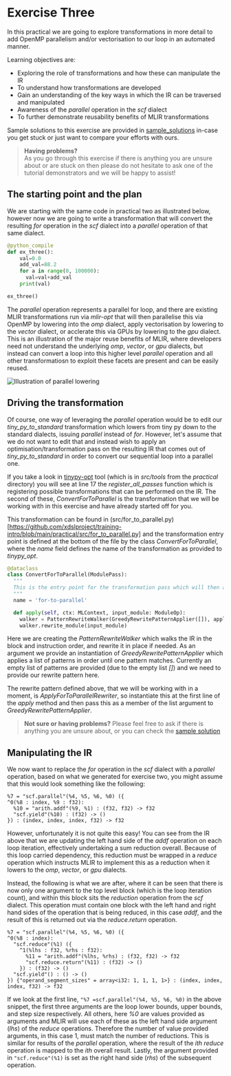 # Exercise Three

In this practical we are going to explore transformations in more detail to add OpenMP parallelism and/or vectorisation to our loop in an automated manner.

Learning objectives are:

* Exploring the role of transformations and how these can manipulate the IR
* To understand how transformations are developed
* Gain an understanding of the key ways in which the IR can be traversed and manipulated
* Awareness of the _parallel_ operation in the _scf_ dialect
* To further demonstrate reusability benefits of MLIR transformations

Sample solutions to this exercise are provided in [sample_solutions](sample_solutions) in-case you get stuck or just want to compare your efforts with ours.

>**Having problems?**  
> As you go through this exercise if there is anything you are unsure about or are stuck on then please do not hesitate to ask one of the tutorial demonstrators and we will be happy to assist!

## The starting point and the plan

We are starting with the same code in practical two as illustrated below, however now we are going to write a transformation that will convert the resulting _for_ operation in the _scf_ dialect into a _parallel_ operation of that same dialect. 

```python
@python_compile
def ex_three():
    val=0.0
    add_val=88.2
    for a in range(0, 100000):
      val=val+add_val
    print(val)

ex_three()
```

The _parallel_ operation represents a parallel for loop, and there are existing MLIR transformations run via _mlir-opt_ that will then parallelise this via OpenMP by lowering into the _omp_ dialect, apply vectorisation by lowering to the _vector_ dialect, or acclerate this via GPUs by lowering to the _gpu_ dialect. This is an illustration of the major reuse benefits of MLIR, where developers need not understand the underlying _omp_, _vector_, or _gpu_ dialects, but instead can convert a loop into this higher level _parallel_ operation and all other transformatiosn to exploit these facets are present and can be easily reused.

![Illustration of parallel lowering](https://github.com/xdslproject/training-intro/raw/main/practical/three/parallel_lowering.png)

## Driving the transformation

Of course, one way of leveraging the _parallel_ operation would be to edit our _tiny_py_to_standard_ transformation which lowers from tiny py down to the standard dialects, issuing _parallel_ instead of _for_. However, let's assume that we do not want to edit that and instead wish to apply an optimisation/transformation pass on the resulting IR that comes out of _tiny_py_to_standard_ in order to convert our sequential loop into a parallel one. 

If you take a look in [tinypy-opt](https://github.com/xdslproject/training-intro/blob/main/practical/src/tools/tinypy-opt) tool (which is in _src/tools_ from the _practical_ directory) you will see at line 17 the _register_all_passes_ function which is registering possible transformations that can be performed on the IR. The second of these, _ConvertForToParallel_ is the transformation that we will be working with in this exercise and have already started off for you.

This transformation can be found in (src/for_to_parallel.py)[https://github.com/xdslproject/training-intro/blob/main/practical/src/for_to_parallel.py] and the transformation entry point is defined at the bottom of the file by the class _ConvertForToParallel_, where the _name_ field defines the name of the transformation as provided to _tinypy_opt_.


```python
@dataclass
class ConvertForToParallel(ModulePass):
  """
  This is the entry point for the transformation pass which will then apply the rewriter
  """
  name = 'for-to-parallel'

  def apply(self, ctx: MLContext, input_module: ModuleOp):
    walker = PatternRewriteWalker(GreedyRewritePatternApplier([]), apply_recursively=False)
    walker.rewrite_module(input_module)
```

Here we are creating the _PatternRewriteWalker_ which walks the IR in the block and instruction order, and rewrite it in place if needed. As an argument we provide an instantiation of _GreedyRewritePatternApplier_ which applies a list of patterns in order until one pattern matches. Currently an empty list of patterns are provided (due to the empty list _[]_) and we need to provide our rewrite pattern here.

The rewrite pattern defined above, that we will be working with in a moment, is _ApplyForToParallelRewriter_, so instantiate this at the first line of the _apply_ method and then pass this as a member of the list argument to _GreedyRewritePatternApplier_.

>**Not sure or having problems?**
> Please feel free to ask if there is anything you are unsure about, or you can check the [sample solution](https://github.com/xdslproject/training-intro/blob/main/practical/three/sample_solutions/for_to_parallel.py)

## Manipulating the IR

We now want to replace the _for_ operation in the _scf_ dialect with a _parallel_ operation, based on what we generated for exercise two, you might assume that this would look something like the following:

```
%7 = "scf.parallel"(%4, %5, %6, %0) ({
^0(%8 : index, %9 : f32):
  %10 = "arith.addf"(%9, %1) : (f32, f32) -> f32
  "scf.yield"(%10) : (f32) -> ()
}) : (index, index, index, f32) -> f32
```

However, unfortunately it is not quite this easy! You can see from the IR above that we are updating the left hand side of the _addf_ operation on each loop iteration, effectively undertaking a sum reduction overall. Because of this loop carried dependency, this reduction must be wrapped in a _reduce_ operation which instructs MLIR to implement this as a reduction when it lowers to the _omp_, _vector_, or _gpu_ dialects.

Instead, the following is what we are after, where it can be seen that there is now only one argument to the top level block (which is the loop iteration count), and within this block sits the _reduction_ operation from the _scf_ dialect. This operation must contain one block with the left hand and right hand sides of the operation that is being reduced, in this case _addf_, and the result of this is returned out via the _reduce.return_ operation.

```
%7 = "scf.parallel"(%4, %5, %6, %0) ({
^0(%8 : index):
  "scf.reduce"(%1) ({
    ^1(%lhs : f32, %rhs : f32):
      %11 = "arith.addf"(%lhs, %rhs) : (f32, f32) -> f32
      "scf.reduce.return"(%11) : (f32) -> ()
    }) : (f32) -> ()
  "scf.yield"() : () -> ()
}) {"operand_segment_sizes" = array<i32: 1, 1, 1, 1>} : (index, index, index, f32) -> f32
```

If we look at the first line, `"%7 =scf.parallel"(%4, %5, %6, %0)` in the above snippet, the first three arguments are the loop lower bounds, upper bounds, and step size respectively. All others, here _%0_ are values provided as arguments and MLIR will use each of these as the left hand side argument (_lhs_) of the _reduce_ operations. Therefore the number of value provided arguments, in this case 1, must match the number of reductions. This is similar for results of the _parallel_ operation, where the result of the _ith_ _reduce_ operation is mapped to the _ith_ overall result. Lastly, the argument provided in `"scf.reduce"(%1)` is set as the right hand side (_rhs_) of the subsequent operation.

